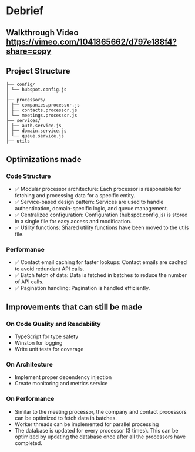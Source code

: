 # Debrief

## Walkthrough Video <https://vimeo.com/1041865662/d797e188f4?share=copy>

## Project Structure

```
├── config/
│ └── hubspot.config.js
│
├── processors/
│ ├── companies.processor.js
│ ├── contacts.processor.js
│ └── meetings.processor.js
├── services/
│ ├── auth.service.js
│ ├── domain.service.js
│ └── queue.service.js
├── utils

```

## Optimizations made

### Code Structure

- ✅ Modular processor architecture: Each processor is responsible for fetching and processing data for a specific entity.
- ✅ Service-based design pattern: Services are used to handle authentication, domain-specific logic, and queue management.
- ✅ Centralized configuration: Configuration (hubspot.config.js) is stored in a single file for easy access and modification.
- ✅ Utility functions: Shared utility functions have been moved to the utils file.

### Performance

- ✅ Contact email caching for faster lookups: Contact emails are cached to avoid redundant API calls.
- ✅ Batch fetch of data: Data is fetched in batches to reduce the number of API calls.
- ✅ Pagination handling: Pagination is handled efficiently.

## Improvements that can still be made

### On Code Quality and Readability

- TypeScript for type safety
- Winston for logging
- Write unit tests for coverage

### On Architecture

- Implement proper dependency injection
- Create monitoring and metrics service

### On Performance

- Similar to the meeting processor, the company and contact processors can be optimized to fetch data in batches.
- Worker threads can be implemented for parallel processing
- The database is updated for every processor (3 times). This can be optimized by updating the database once after all the processors have completed.
